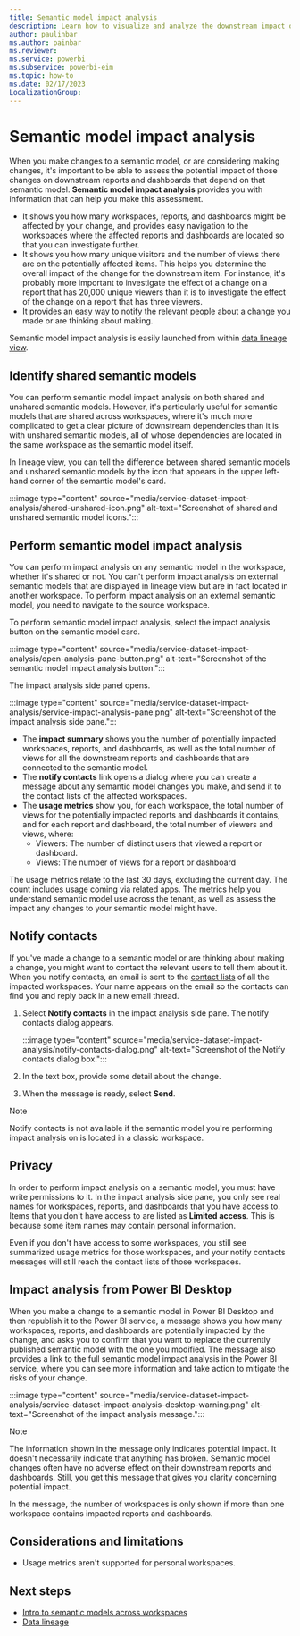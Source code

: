 ```yaml
---
title: Semantic model impact analysis
description: Learn how to visualize and analyze the downstream impact of making changes to semantic models and dashboards.
author: paulinbar
ms.author: painbar
ms.reviewer: 
ms.service: powerbi
ms.subservice: powerbi-eim
ms.topic: how-to
ms.date: 02/17/2023
LocalizationGroup: 
---
```


# Semantic model impact analysis

When you make changes to a semantic model, or are considering making changes, it's important to be able to assess the potential impact of those changes on downstream reports and dashboards that depend on that semantic model. **Semantic model impact analysis** provides you with information that can help you make this assessment.

* It shows you how many workspaces, reports, and dashboards might be affected by your change, and provides easy navigation to the workspaces where the affected reports and dashboards are located so that you can investigate further.
* It shows you how many unique visitors and the number of views there are on the potentially affected items. This helps you determine the overall impact of the change for the downstream item. For instance, it's probably more important to investigate the effect of a change on a report that has 20,000 unique viewers than it is to investigate the effect of the change on a report that has three viewers.
* It provides an easy way to notify the relevant people about a change you made or are thinking about making.

Semantic model impact analysis is easily launched from within [data lineage view](service-data-lineage.md).

## Identify shared semantic models

You can perform semantic model impact analysis on both shared and unshared semantic models. However, it's particularly useful for semantic models that are shared across workspaces, where it's much more complicated to get a clear picture of downstream dependencies than it is with unshared semantic models, all of whose dependencies are located in the same workspace as the semantic model itself.

In lineage view, you can tell the difference between shared semantic models and unshared semantic models by the icon that appears in the upper left-hand corner of the semantic model's card.

:::image type="content" source="media/service-dataset-impact-analysis/shared-unshared-icon.png" alt-text="Screenshot of shared and unshared semantic model icons.":::

## Perform semantic model impact analysis

You can perform impact analysis on any semantic model in the workspace, whether it's shared or not. You can't perform impact analysis on external semantic models that are displayed in lineage view but are in fact located in another workspace. To perform impact analysis on an external semantic model, you need to navigate to the source workspace.

To perform semantic model impact analysis, select the impact analysis button on the semantic model card.

:::image type="content" source="media/service-dataset-impact-analysis/open-analysis-pane-button.png" alt-text="Screenshot of the semantic model impact analysis button.":::

The impact analysis side panel opens.

:::image type="content" source="media/service-dataset-impact-analysis/service-impact-analysis-pane.png" alt-text="Screenshot of the impact analysis side pane.":::

* The **impact summary** shows you the number of potentially impacted workspaces, reports, and dashboards, as well as the total number of views for all the downstream reports and dashboards that are connected to the semantic model.
* The **notify contacts** link opens a dialog where you can create a message about any semantic model changes you make, and send it to the contact lists of the affected workspaces. 
* The **usage metrics** show you, for each workspace, the total number of views for the potentially impacted reports and dashboards it contains, and for each report and dashboard, the total number of viewers and views, where:
   * Viewers: The number of distinct users that viewed a report or dashboard.
   * Views: The number of views for a report or dashboard

The usage metrics relate to the last 30 days, excluding the current day. The count includes usage coming via related apps. The metrics help you understand semantic model use across the tenant, as well as assess the impact any changes to your semantic model might have.

## Notify contacts

If you've made a change to a semantic model or are thinking about making a change, you might want to contact the relevant users to tell them about it. When you notify contacts, an email is sent to the [contact lists](../collaborate-share/service-create-the-new-workspaces.md#create-a-contact-list) of all the impacted workspaces. Your name appears on the email so the contacts can find you and reply back in a new email thread. 

1. Select **Notify contacts** in the impact analysis side pane. The notify contacts dialog appears.

    :::image type="content" source="media/service-dataset-impact-analysis/notify-contacts-dialog.png" alt-text="Screenshot of the Notify contacts dialog box.":::

1. In the text box, provide some detail about the change.
1. When the message is ready, select **Send**.

> [!NOTE]
> Notify contacts is not available if the semantic model you're performing impact analysis on is located in a classic workspace.

## Privacy

In order to perform impact analysis on a semantic model, you must have write permissions to it. In the impact analysis side pane, you only see real names for workspaces, reports, and dashboards that you have access to. Items that you don't have access to are listed as **Limited access**. This is because some item names may contain personal information.

Even if you don't have access to some workspaces, you still see summarized usage metrics for those workspaces, and your notify contacts messages will still reach the contact lists of those workspaces.

## Impact analysis from Power BI Desktop

When you make a change to a semantic model in Power BI Desktop and then republish it to the Power BI service, a message shows you how many workspaces, reports, and dashboards are potentially impacted by the change, and asks you to confirm that you want to replace the currently published semantic model with the one you modified. The message also provides a link to the full semantic model impact analysis in the Power BI service, where you can see more information and take action to mitigate the risks of your change.

:::image type="content" source="media/service-dataset-impact-analysis/service-dataset-impact-analysis-desktop-warning.png" alt-text="Screenshot of the impact analysis message.":::

> [!NOTE]
> The information shown in the message only indicates potential impact. It doesn't necessarily indicate that anything has broken. Semantic model changes often have no adverse effect on their downstream reports and dashboards. Still, you get this message that gives you clarity concerning potential impact.
>
>In the message, the number of workspaces is only shown if more than one workspace contains impacted reports and dashboards.

## Considerations and limitations

* Usage metrics aren't supported for personal workspaces.

## Next steps

* [Intro to semantic models across workspaces](../connect-data/service-datasets-across-workspaces.md)
* [Data lineage](service-data-lineage.md)

